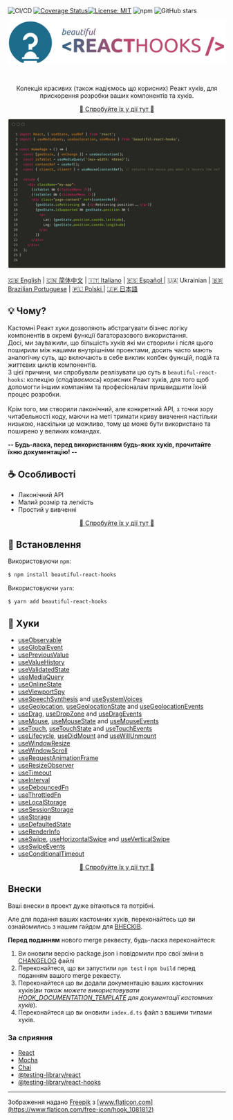 ![CI/CD](https://github.com/beautifulinteractions/beautiful-react-hooks/workflows/CI/CD/badge.svg)
[![Coverage Status](https://coveralls.io/repos/github/beautifulinteractions/beautiful-react-hooks/badge.svg?branch=master)](https://coveralls.io/github/beautifulinteractions/beautiful-react-hooks?branch=master)[![License: MIT](https://img.shields.io/badge/License-MIT-yellow.svg)](https://opensource.org/licenses/MIT)
![npm](https://img.shields.io/npm/v/beautiful-react-hooks)
![GitHub stars](https://img.shields.io/github/stars/beautifulinteractions/beautiful-react-hooks?style=social)

<div align="center">
  <p align="center">
    <img src="../logo.png" alt="Beautiful React Hooks" width="750px" />
  </p>
</div>
<br />
<div>
  <p align="center">
    Колекція красивих (також надіємось що корисних) Реакт хуків, для прискорення розробки ваших компонентів та хуків.
  </p>
</div>

<div>
  <p align="center">
    <a href="https://antonioru.github.io/beautiful-react-hooks/" target="_blank">
    🌟 Спробуйте їх у дії тут 🌟
    </a>
  </p>
</div>

![Usage example](../usage_example.png)

<a href="https://github.com/beautifulinteractions/beautiful-react-hooks/">🇬🇧 English</a> | <a href="https://github.com/beautifulinteractions/beautiful-react-hooks/blob/master/docs/README.zh-CN.md">🇨🇳 简体中文</a> | <a href="https://github.com/beautifulinteractions/beautiful-react-hooks/blob/master/docs/README.it-IT.md">🇮🇹 Italiano</a> | <a href="https://github.com/beautifulinteractions/beautiful-react-hooks/blob/master/docs/README.es-ES.md"> 🇪🇸 Español </a> | 🇺🇦 Ukrainian | <a href="https://github.com/beautifulinteractions/beautiful-react-hooks/blob/master/docs/README.pt-BR.md">🇧🇷 Brazilian Portuguese</a> | <a href="https://github.com/beautifulinteractions/beautiful-react-hooks/blob/master/docs/README.pl-PL.md">🇵🇱 Polski </a> | <a href="https://github.com/beautifulinteractions/beautiful-react-hooks/blob/master/docs/README.jp-JP.md">&#x1f1ef;&#x1f1f5; 日本語 </a>

## 💡 Чому? 

Кастомні Реакт хуки дозволяють абстрагувати бізнес логіку компонентів в окремі функції багаторазового використання.<br />
Досі, ми зауважили, що більшість хуків які ми створили і після цього поширили між нашими внутрішніми проектами, досить часто
мають аналогічну суть, що включають в себе виклик колбек функцій, подій та життєвих циклів компонентів.<br />
З цієї причини, ми спробували реалізувати цю суть в `beautiful-react-hooks`: колекцію (*сподіваємось*) корисних Реакт хуків,
для того щоб допомогти іншим компаніям та професіоналам пришвидшити їхній процес розробки.<br /><br />
Крім того, ми створили лаконічний, але конкретний API, з точки зору читабельності коду, маючи на меті
тримати криву вивчення настільки низькою, наскільки це можливо, тому це може бути використано та поширено у великих командах.

**-- Будь-ласка, перед використанням будь-яких хуків, прочитайте їхню документацію! --**

## ☕️ Особливості

* Лаконічний API
* Малий розмір та легкість
* Простий у вивченні

<div>
  <p align="center">
    <a href="https://antonioru.github.io/beautiful-react-hooks/" target="_blank">
    🌟 Спробуйте їх у дії тут 🌟
    </a>
  </p>
</div>

## 🕺 Встановлення

Використовуючи `npm`:
```bash
$ npm install beautiful-react-hooks
```

Використовуючи `yarn`:

```bash
$ yarn add beautiful-react-hooks
```

## 🎨 Хуки

* [useObservable](useObservable.md)
* [useGlobalEvent](useGlobalEvent.md)
* [usePreviousValue](usePreviousValue.md)
* [useValueHistory](useValueHistory.md)
* [useValidatedState](useValidatedState.md)
* [useMediaQuery](useMediaQuery.md)
* [useOnlineState](useOnlineState.md)
* [useViewportSpy](useViewportSpy.md)
* [useSpeechSynthesis](useSpeechSynthesis.md) and [useSystemVoices](useSystemVoices.md)
* [useGeolocation](useGeolocation.md), [useGeolocationState](useGeolocationState.md) and [useGeolocationEvents](useGeolocationEvents.md)
* [useDrag](useDrag.md), [useDropZone](useDropZone.md) and [useDragEvents](useDragEvents.md)
* [useMouse](useMouse.md), [useMouseState](useMouseState.md) and [useMouseEvents](useMouseEvents.md)
* [useTouch](useTouch.md), [useTouchState](useTouchState.md) and [useTouchEvents](useTouchEvents.md)
* [useLifecycle](useLifecycle.md), [useDidMount](useDidMount.md) and [useWillUnmount](useWillUnmount.md)
* [useWindowResize](useWindowResize.md)
* [useWindowScroll](useWindowScroll.md)
* [useRequestAnimationFrame](useRequestAnimationFrame.md)
* [useResizeObserver](useResizeObserver.md)
* [useTimeout](useTimeout.md)
* [useInterval](useInterval.md)
* [useDebouncedFn](useDebouncedFn.md)
* [useThrottledFn](useThrottledFn.md)
* [useLocalStorage](useLocalStorage.md)
* [useSessionStorage](useSessionStorage.md)
* [useStorage](useStorage.md)
* [useDefaultedState](useDefaultedState.md)
* [useRenderInfo](useRenderInfo.md)
* [useSwipe](useSwipe.md), [useHorizontalSwipe](useHorizontalSwipe.md) and [useVerticalSwipe](useVerticalSwipe.md)
* [useSwipeEvents](useSwipeEvents.md)
* [useConditionalTimeout](useConditionalTimeout.md)

<div>
  <p align="center">
    <a href="https://antonioru.github.io/beautiful-react-hooks/" target="_blank">
    🌟 Спробуйте їх у дії тут 🌟
    </a>
  </p>
</div>

## Внески

Ваші внески в проект дуже вітаються та потрібні.

Але для подання ваших кастомних хуків, переконайтесь що ви ознайомились з нашим гайдом для [ВНЕСКІВ](https://github.com/beautifulinteractions/beautiful-react-hooks/blob/master/CONTRIBUTING.md).

**Перед поданням** нового merge реквесту, будь-ласка переконайтеся:

1. Ви оновили версію package.json і повідомили про свої зміни в [CHANGELOG](https://github.com/beautifulinteractions/beautiful-react-hooks/blob/master/CHANGELOG.md) файлі
2. Переконайтеся, що ви запустили `npm test` і `npm build` перед поданням вашого merge реквесту.
3. Переконайтеся що ви додали документацію ваших кастомних хуків(*ви також можете використовувати [HOOK_DOCUMENTATION_TEMPLATE](https://github.com/beautifulinteractions/beautiful-react-hooks/blob/master/HOOK_DOCUMENTATION_TEMPLATE.md) для документації кастомних хуків*).
4. Переконайтеся що ви оновили `index.d.ts` файл з вашими типами хуків.

### За сприяння

* [React](https://reactjs.org/)
* [Mocha](https://mochajs.org/)
* [Chai](https://www.chaijs.com/)
* [@testing-library/react](https://testing-library.com/docs/react-testing-library/intro)
* [@testing-library/react-hooks](https://react-hooks-testing-library.com/) 

---

Зображення надано [Freepik](https://www.flaticon.com/authors/freepik) з [www.flaticon.com](https://www.flaticon.com/free-icon/hook_1081812)
